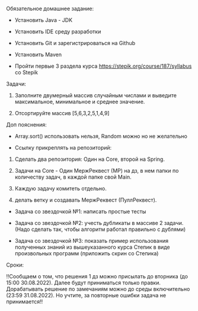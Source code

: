 Обязательное домашнее задание:

- Установить Java - JDK

- Установить IDE среду разработки

- Установить Git и зарегистрироваться на Github

- Установить Maven

- Пройти первые 3 раздела курса https://stepik.org/course/187/syllabus со Stepik

Задачи:

1. Заполните двумерный массив случайным числами и выведите максимальное, минимальное и среднее значение.

2. Отсортируйте массив [5,6,3,2,5,1,4,9]



Доп пояснения:

- Array.sort() использовать нельзя, Random можно но не желательно

- Ссылку прикреплять на репозиторий:

1. Сделать два репозитория: Один на Core, второй на Spring.

2. Задачи на Core - Один МержРеквест (МР) на дз, в нем папки по количеству задач, в каждой папке свой Main.

3. Каждую задачу комитеть отдельно.

4. делать ветку и создавать МержРеквест (ПуллРеквест).



* Задача со звездочкой №1:  написать простые тесты

* Задача со звездочкой №2: учесть дубликаты в массиве 2 задачи. (Надо сделать так, чтобы алгоритм работал правильно с дублями)

* Задача со звездочкой №3: показать пример использования полученных знаний из вышеуказанного курса Степик в виде произвольных программ (приложить скрин со Степика)



Сроки:

‼️Сообщаем о том, что решения 1 дз можно присылать до вторника (до 15:00 30.08.2022). Далее будут приниматься только правки. Дорабатывать решение по замечаниям можно до среды включительно (23:59 31.08.2022). Но учтите, за повторные ошибки задача не принимается‼️